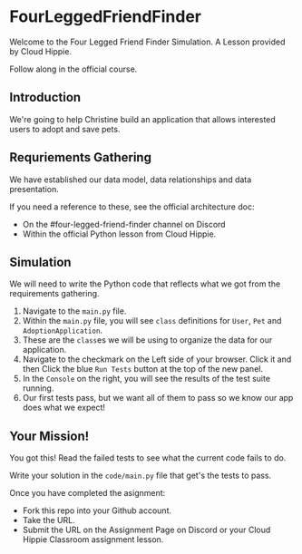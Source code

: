 # FourLeggedFriendFinder

Welcome to the Four Legged Friend Finder Simulation. A Lesson provided by Cloud Hippie.

Follow along in the official course.

## Introduction

We're going to help Christine build an application that allows interested users to adopt and save pets.

## Requriements Gathering

We have established our data model, data relationships and data presentation.

If you need a reference to these, see the official architecture doc:
- On the #four-legged-friend-finder channel on Discord
- Within the official Python lesson from Cloud Hippie.

## Simulation

We will need to write the Python code that reflects what we got from the requirements gathering.

  1. Navigate to the `main.py` file.
  2. Within the `main.py` file, you will see `class` definitions for `User`, `Pet` and `AdoptionApplication`.
  3. These are the `class`es we will be using to organize the data for our application.
  4. Navigate to the checkmark on the Left side of your browser. Click it and then Click the blue `Run Tests` button at the top of the new panel.
  5. In the `Console` on the right, you will see the results of the test suite running.
  6. Our first tests pass, but we want all of them to pass so we know our app does what we expect!

## Your Mission!

You got this! Read the failed tests to see what the current code fails to do.

Write your solution in the `code/main.py` file that get's the tests to pass.

Once you have completed the asignment:
- Fork this repo into your Github account.
- Take the URL.
- Submit the URL on the Assignment Page on Discord or your Cloud Hippie Classroom assignment lesson.

  